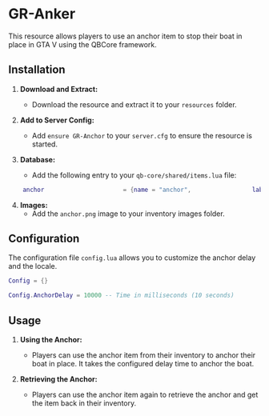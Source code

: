 # GR-Anker

This resource allows players to use an anchor item to stop their boat in place in GTA V using the QBCore framework.

## Installation

1. **Download and Extract:**
   - Download the resource and extract it to your `resources` folder.

2. **Add to Server Config:**
   - Add `ensure GR-Anchor` to your `server.cfg` to ensure the resource is started.

3. **Database:**
   - Add the following entry to your `qb-core/shared/items.lua` file:

```lua
    anchor                      = {name = "anchor",                 label = "Boat Anchor",              weight = 10000,      type = "item",  image = "anchor.png",               unique = true,      useable = true,     shouldClose = false,    combinable = nil,   description = "A heavy anchor to stop your boat."},
```

4. **Images:**
   - Add the `anchor.png` image to your inventory images folder.

## Configuration

The configuration file `config.lua` allows you to customize the anchor delay and the locale.

```lua
Config = {}

Config.AnchorDelay = 10000 -- Time in milliseconds (10 seconds)
```

## Usage

1. **Using the Anchor:**
   - Players can use the anchor item from their inventory to anchor their boat in place. It takes the configured delay time to anchor the boat.

2. **Retrieving the Anchor:**
   - Players can use the anchor item again to retrieve the anchor and get the item back in their inventory.
